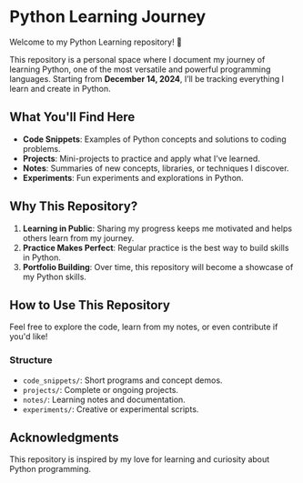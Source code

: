 # Python Learning Journey

Welcome to my Python Learning repository! 🚀  

This repository is a personal space where I document my journey of learning Python, one of the most versatile and powerful programming languages. Starting from **December 14, 2024**, I’ll be tracking everything I learn and create in Python.

## What You'll Find Here
- **Code Snippets**: Examples of Python concepts and solutions to coding problems.
- **Projects**: Mini-projects to practice and apply what I’ve learned.
- **Notes**: Summaries of new concepts, libraries, or techniques I discover.
- **Experiments**: Fun experiments and explorations in Python.

## Why This Repository?
1. **Learning in Public**: Sharing my progress keeps me motivated and helps others learn from my journey.
2. **Practice Makes Perfect**: Regular practice is the best way to build skills in Python.
3. **Portfolio Building**: Over time, this repository will become a showcase of my Python skills.

## How to Use This Repository
Feel free to explore the code, learn from my notes, or even contribute if you'd like!  

### Structure
- `code_snippets/`: Short programs and concept demos.
- `projects/`: Complete or ongoing projects.
- `notes/`: Learning notes and documentation.
- `experiments/`: Creative or experimental scripts.

## Acknowledgments
This repository is inspired by my love for learning and curiosity about Python programming.
